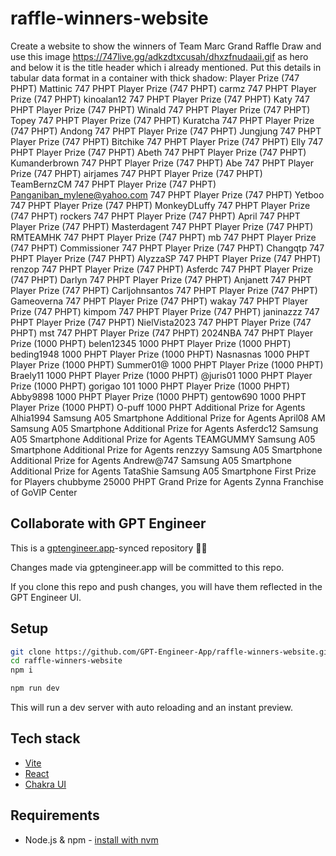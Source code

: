 # raffle-winners-website

Create a website to show the winners of Team Marc Grand Raffle Draw and use this image https://747live.gg/adkzdtxcusah/dhxzfnudaaii.gif as hero and below it is the title header which i already mentioned. Put this details in tabular data format in a container with thick shadow: Player Prize (747 PHPT)	Mattinic	747 PHPT
Player Prize (747 PHPT)	carmz	747 PHPT
Player Prize (747 PHPT)	kinoalan12	747 PHPT
Player Prize (747 PHPT)	Katy	747 PHPT
Player Prize (747 PHPT)	Winald	747 PHPT
Player Prize (747 PHPT)	Topey	747 PHPT
Player Prize (747 PHPT)	Kuratcha	747 PHPT
Player Prize (747 PHPT)	Andong	747 PHPT
Player Prize (747 PHPT)	Jungjung	747 PHPT
Player Prize (747 PHPT)	Bitchike	747 PHPT
Player Prize (747 PHPT)	Elly	747 PHPT
Player Prize (747 PHPT)	Abeth	747 PHPT
Player Prize (747 PHPT)	Kumanderbrown	747 PHPT
Player Prize (747 PHPT)	Abe	747 PHPT
Player Prize (747 PHPT)	airjames	747 PHPT
Player Prize (747 PHPT)	TeamBernzCM	747 PHPT
Player Prize (747 PHPT)	Panganiban_mylene@yahoo.com	747 PHPT
Player Prize (747 PHPT)	Yetboo	747 PHPT
Player Prize (747 PHPT)	MonkeyDLuffy	747 PHPT
Player Prize (747 PHPT)	rockers	747 PHPT
Player Prize (747 PHPT)	April	747 PHPT
Player Prize (747 PHPT)	Masterdagent	747 PHPT
Player Prize (747 PHPT)	RMTEAMHK	747 PHPT
Player Prize (747 PHPT)	mb	747 PHPT
Player Prize (747 PHPT)	Commissioner	747 PHPT
Player Prize (747 PHPT)	Changqtp	747 PHPT
Player Prize (747 PHPT)	AlyzzaSP	747 PHPT
Player Prize (747 PHPT)	renzop	747 PHPT
Player Prize (747 PHPT)	Asferdc	747 PHPT
Player Prize (747 PHPT)	Darlyn	747 PHPT
Player Prize (747 PHPT)	Anjanett	747 PHPT
Player Prize (747 PHPT)	Carljohnsantos	747 PHPT
Player Prize (747 PHPT)	Gameoverna	747 PHPT
Player Prize (747 PHPT)	wakay	747 PHPT
Player Prize (747 PHPT)	kimpom	747 PHPT
Player Prize (747 PHPT)	janinazzz	747 PHPT
Player Prize (747 PHPT)	NielVista2023	747 PHPT
Player Prize (747 PHPT)	mst	747 PHPT
Player Prize (747 PHPT)	2024NBA	747 PHPT
Player Prize (1000 PHPT)	belen12345	1000 PHPT
Player Prize (1000 PHPT)	beding1948	1000 PHPT
Player Prize (1000 PHPT)	Nasnasnas	1000 PHPT
Player Prize (1000 PHPT)	Summer01@	1000 PHPT
Player Prize (1000 PHPT)	Braely11	1000 PHPT
Player Prize (1000 PHPT)	@juris01	1000 PHPT
Player Prize (1000 PHPT)	gorigao 101	1000 PHPT
Player Prize (1000 PHPT)	Abby9898	1000 PHPT
Player Prize (1000 PHPT)	gentow690	1000 PHPT
Player Prize (1000 PHPT)	O-puff	1000 PHPT
Additional Prize for Agents	Alhia1994	Samsung A05 Smartphone
Additional Prize for Agents	April08 AM	Samsung A05 Smartphone
Additional Prize for Agents	Asferdc12	Samsung A05 Smartphone
Additional Prize for Agents	TEAMGUMMY	Samsung A05 Smartphone
Additional Prize for Agents	renzzyy	Samsung A05 Smartphone
Additional Prize for Agents	Andrew@747	Samsung A05 Smartphone
Additional Prize for Agents	TataShie	Samsung A05 Smartphone
First Prize for Players	chubbyme	25000 PHPT
Grand Prize for Agents	Zynna	Franchise of GoVIP Center


## Collaborate with GPT Engineer

This is a [gptengineer.app](https://gptengineer.app)-synced repository 🌟🤖

Changes made via gptengineer.app will be committed to this repo.

If you clone this repo and push changes, you will have them reflected in the GPT Engineer UI.

## Setup

```sh
git clone https://github.com/GPT-Engineer-App/raffle-winners-website.git
cd raffle-winners-website
npm i
```

```sh
npm run dev
```

This will run a dev server with auto reloading and an instant preview.

## Tech stack

- [Vite](https://vitejs.dev/)
- [React](https://react.dev/)
- [Chakra UI](https://chakra-ui.com/)

## Requirements

- Node.js & npm - [install with nvm](https://github.com/nvm-sh/nvm#installing-and-updating)
